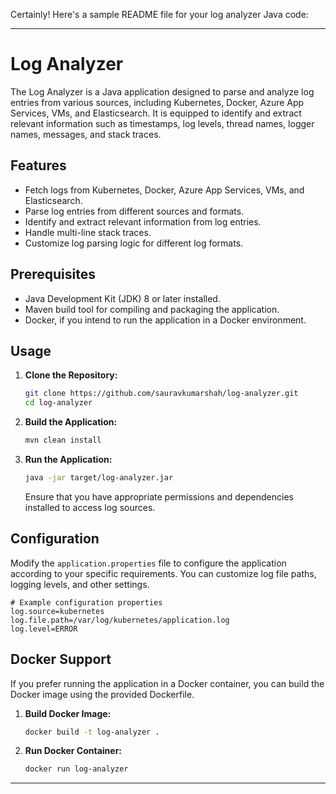 Certainly! Here's a sample README file for your log analyzer Java code:

---

# Log Analyzer

The Log Analyzer is a Java application designed to parse and analyze log entries from various sources, including Kubernetes, Docker, Azure App Services, VMs, and Elasticsearch. It is equipped to identify and extract relevant information such as timestamps, log levels, thread names, logger names, messages, and stack traces.

## Features

- Fetch logs from Kubernetes, Docker, Azure App Services, VMs, and Elasticsearch.
- Parse log entries from different sources and formats.
- Identify and extract relevant information from log entries.
- Handle multi-line stack traces.
- Customize log parsing logic for different log formats.

## Prerequisites

- Java Development Kit (JDK) 8 or later installed.
- Maven build tool for compiling and packaging the application.
- Docker, if you intend to run the application in a Docker environment.

## Usage

1. **Clone the Repository:**

   ```bash
   git clone https://github.com/sauravkumarshah/log-analyzer.git
   cd log-analyzer
   ```

2. **Build the Application:**

   ```bash
   mvn clean install
   ```

3. **Run the Application:**

   ```bash
   java -jar target/log-analyzer.jar
   ```

   Ensure that you have appropriate permissions and dependencies installed to access log sources.

## Configuration

Modify the `application.properties` file to configure the application according to your specific requirements. You can customize log file paths, logging levels, and other settings.

```properties
# Example configuration properties
log.source=kubernetes
log.file.path=/var/log/kubernetes/application.log
log.level=ERROR
```

## Docker Support

If you prefer running the application in a Docker container, you can build the Docker image using the provided Dockerfile.

1. **Build Docker Image:**

   ```bash
   docker build -t log-analyzer .
   ```

2. **Run Docker Container:**

   ```bash
   docker run log-analyzer
   ```
---
